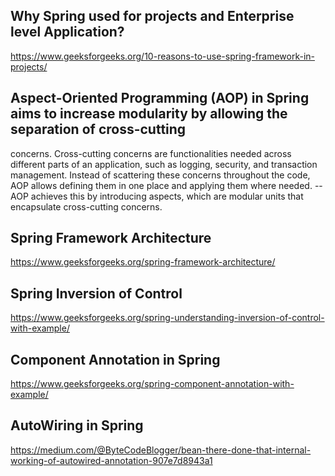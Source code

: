 
## Why Spring used for projects and Enterprise level Application?

https://www.geeksforgeeks.org/10-reasons-to-use-spring-framework-in-projects/

## Aspect-Oriented Programming (AOP) in Spring aims to increase modularity by allowing the separation of cross-cutting
 concerns. Cross-cutting concerns are functionalities needed across different parts of an application, such as logging,
  security, and transaction management. Instead of scattering these concerns throughout the code, AOP allows defining
  them in one place and applying them where needed.
-- AOP achieves this by introducing aspects, which are modular units that encapsulate cross-cutting concerns.


## Spring Framework Architecture
https://www.geeksforgeeks.org/spring-framework-architecture/

## Spring Inversion of Control
https://www.geeksforgeeks.org/spring-understanding-inversion-of-control-with-example/

## Component Annotation in Spring
https://www.geeksforgeeks.org/spring-component-annotation-with-example/

## AutoWiring in Spring
https://medium.com/@ByteCodeBlogger/bean-there-done-that-internal-working-of-autowired-annotation-907e7d8943a1